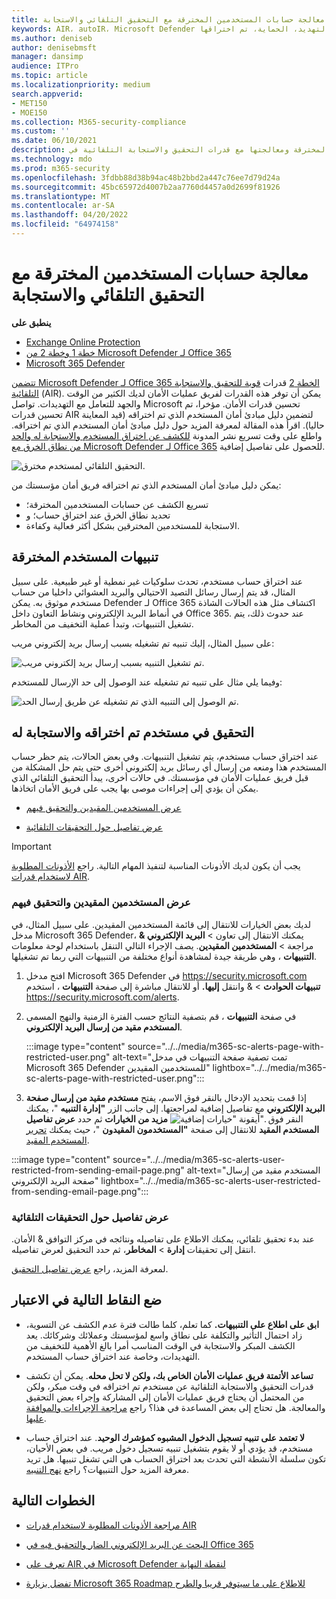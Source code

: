 ```yaml
---
title: معالجة حسابات المستخدمين المخترقة مع التحقيق التلقائي والاستجابة
keywords: AIR، autoIR، Microsoft Defender لنقطة النهاية، تلقائي، التحقيق، الاستجابة، المعالجة، التهديدات، المتقدمة، التهديد، الحماية، تم اختراقها
ms.author: deniseb
author: denisebmsft
manager: dansimp
audience: ITPro
ms.topic: article
ms.localizationpriority: medium
search.appverid:
- MET150
- MOE150
ms.collection: M365-security-compliance
ms.custom: ''
ms.date: 06/10/2021
description: تعرف على كيفية تسريع عملية الكشف عن حسابات المستخدمين المخترقة ومعالجتها مع قدرات التحقيق والاستجابة التلقائية في Microsoft Defender لـ Office 365 الخطة 2.
ms.technology: mdo
ms.prod: m365-security
ms.openlocfilehash: 3fdbb88d38b94ac48b2bbd2a447c76ee7d79d24a
ms.sourcegitcommit: 45bc65972d4007b2aa7760d4457a0d2699f81926
ms.translationtype: MT
ms.contentlocale: ar-SA
ms.lasthandoff: 04/20/2022
ms.locfileid: "64974158"
---
```

# <a name="address-compromised-user-accounts-with-automated-investigation-and-response"></a>معالجة حسابات المستخدمين المخترقة مع التحقيق التلقائي والاستجابة

**ينطبق على**
- [Exchange Online Protection](exchange-online-protection-overview.md)
- [خطة 1 وخطة 2 من Microsoft Defender لـ Office 365](defender-for-office-365.md)
- [Microsoft 365 Defender](../defender/microsoft-365-defender.md)

[تتضمن Microsoft Defender لـ Office 365 الخطة 2](defender-for-office-365.md#microsoft-defender-for-office-365-plan-1-and-plan-2) قدرات [قوية للتحقيق والاستجابة التلقائية](office-365-air.md) (AIR). يمكن أن توفر هذه القدرات لفريق عمليات الأمان لديك الكثير من الوقت والجهد للتعامل مع التهديدات. تواصل Microsoft تحسين قدرات الأمان. مؤخرا، تم تحسين قدرات AIR لتضمين دليل مبادئ أمان المستخدم الذي تم اختراقه (قيد المعاينة حاليا). اقرأ هذه المقالة لمعرفة المزيد حول دليل مبادئ أمان المستخدم الذي تم اختراقه. واطلع على وقت تسريع نشر المدونة [للكشف عن اختراق المستخدم والاستجابة له والحد من نطاق الخرق مع Microsoft Defender لـ Office 365](https://techcommunity.microsoft.com/t5/Security-Privacy-and-Compliance/Speed-up-time-to-detect-and-respond-to-user-compromise-and-limit/ba-p/977053) للحصول على تفاصيل إضافية.

![التحقيق التلقائي لمستخدم مخترق.](/microsoft-365/media/office365atp-compduserinvestigation.jpg)

يمكن دليل مبادئ أمان المستخدم الذي تم اختراقه فريق أمان مؤسستك من:

- تسريع الكشف عن حسابات المستخدمين المخترقة؛
- تحديد نطاق الخرق عند اختراق حساب؛ و
- الاستجابة للمستخدمين المخترقين بشكل أكثر فعالية وكفاءة.

## <a name="compromised-user-alerts"></a>تنبيهات المستخدم المخترقة

عند اختراق حساب مستخدم، تحدث سلوكيات غير نمطية أو غير طبيعية. على سبيل المثال، قد يتم إرسال رسائل التصيد الاحتيالي والبريد العشوائي داخليا من حساب مستخدم موثوق به. يمكن Defender لـ Office 365 اكتشاف مثل هذه الحالات الشاذة في أنماط البريد الإلكتروني ونشاط التعاون داخل Office 365. عند حدوث ذلك، يتم تشغيل التنبيهات، وتبدأ عملية التخفيف من المخاطر.

على سبيل المثال، إليك تنبيه تم تشغيله بسبب إرسال بريد إلكتروني مريب:

![تم تشغيل التنبيه بسبب إرسال بريد إلكتروني مريب.](/microsoft-365/media/office365atp-suspiciousemailsendalert.jpg)

وفيما يلي مثال على تنبيه تم تشغيله عند الوصول إلى حد الإرسال للمستخدم:

![تم الوصول إلى التنبيه الذي تم تشغيله عن طريق إرسال الحد.](/microsoft-365/media/office365atp-sendinglimitreached.jpg)

## <a name="investigate-and-respond-to-a-compromised-user"></a>التحقيق في مستخدم تم اختراقه والاستجابة له

عند اختراق حساب مستخدم، يتم تشغيل التنبيهات. وفي بعض الحالات، يتم حظر حساب المستخدم هذا ومنعه من إرسال أي رسائل بريد إلكتروني أخرى حتى يتم حل المشكلة من قبل فريق عمليات الأمان في مؤسستك. في حالات أخرى، يبدأ التحقيق التلقائي الذي يمكن أن يؤدي إلى إجراءات موصى بها يجب على فريق الأمان اتخاذها.

- [عرض المستخدمين المقيدين والتحقيق فيهم](#view-and-investigate-restricted-users)

- [عرض تفاصيل حول التحقيقات التلقائية](#view-details-about-automated-investigations)

> [!IMPORTANT]
> يجب أن يكون لديك الأذونات المناسبة لتنفيذ المهام التالية. راجع [الأذونات المطلوبة لاستخدام قدرات AIR](office-365-air.md#required-permissions-to-use-air-capabilities).

### <a name="view-and-investigate-restricted-users"></a>عرض المستخدمين المقيدين والتحقيق فيهم

لديك بعض الخيارات للانتقال إلى قائمة المستخدمين المقيدين. على سبيل المثال، في مدخل Microsoft 365 Defender، يمكنك الانتقال إلى  تعاون \> **البريد الإلكتروني &** مراجعة \> **المستخدمين المقيدين**. يصف الإجراء التالي التنقل باستخدام لوحة معلومات **التنبيهات** ، وهي طريقة جيدة لمشاهدة أنواع مختلفة من التنبيهات التي ربما تم تشغيلها.

1. افتح مدخل Microsoft 365 Defender في <https://security.microsoft.com> **تنبيهات الحوادث** \> & وانتقل **إليها.** أو للانتقال مباشرة إلى صفحة **التنبيهات** ، استخدم <https://security.microsoft.com/alerts>.

2. في صفحة **التنبيهات** ، قم بتصفية النتائج حسب الفترة الزمنية والنهج المسمى **المستخدم مقيد من إرسال البريد الإلكتروني**.

   :::image type="content" source="../../media/m365-sc-alerts-page-with-restricted-user.png" alt-text="تمت تصفية صفحة التنبيهات في مدخل Microsoft 365 Defender للمستخدمين المقيدين" lightbox="../../media/m365-sc-alerts-page-with-restricted-user.png":::

3. إذا قمت بتحديد الإدخال بالنقر فوق الاسم، يفتح **مستخدم مقيد من إرسال صفحة البريد الإلكتروني** مع تفاصيل إضافية لمراجعتها. إلى جانب الزر **"إدارة التنبيه** "، يمكنك النقر فوق ![أيقونة "خيارات إضافية".](../../media/m365-cc-sc-more-actions-icon.png) **مزيد من الخيارات** ثم حدد **عرض تفاصيل المستخدم المقيد** للانتقال إلى صفحة **"المستخدمون المقيدون** "، حيث يمكنك [تحرير المستخدم المقيد](removing-user-from-restricted-users-portal-after-spam.md).

  :::image type="content" source="../../media/m365-sc-alerts-user-restricted-from-sending-email-page.png" alt-text="المستخدم مقيد من إرسال صفحة البريد الإلكتروني" lightbox="../../media/m365-sc-alerts-user-restricted-from-sending-email-page.png":::

### <a name="view-details-about-automated-investigations"></a>عرض تفاصيل حول التحقيقات التلقائية

عند بدء تحقيق تلقائي، يمكنك الاطلاع على تفاصيله ونتائجه في مركز التوافق & الأمان. انتقل إلى تحقيقات **إدارة** \> **المخاطر**، ثم حدد التحقيق لعرض تفاصيله.

لمعرفة المزيد، راجع [عرض تفاصيل التحقيق](air-view-investigation-results.md).

## <a name="keep-the-following-points-in-mind"></a>ضع النقاط التالية في الاعتبار

- **ابق على اطلاع على التنبيهات.** كما تعلم، كلما طالت فترة عدم الكشف عن التسوية، زاد احتمال التأثير والتكلفة على نطاق واسع لمؤسستك وعملائك وشركائك. يعد الكشف المبكر والاستجابة في الوقت المناسب أمرا بالغ الأهمية للتخفيف من التهديدات، وخاصة عند اختراق حساب المستخدم.

- **تساعد الأتمتة فريق عمليات الأمان الخاص بك، ولكن لا تحل محله**. يمكن أن تكشف قدرات التحقيق والاستجابة التلقائية عن مستخدم تم اختراقه في وقت مبكر، ولكن من المحتمل أن يحتاج فريق عمليات الأمان إلى المشاركة وإجراء بعض التحقيق والمعالجة. هل تحتاج إلى بعض المساعدة في هذا؟ راجع [مراجعة الإجراءات والموافقة عليها](air-review-approve-pending-completed-actions.md).

- **لا تعتمد على تنبيه تسجيل الدخول المشبوه كمؤشرك الوحيد**. عند اختراق حساب مستخدم، قد يؤدي أو لا يقوم بتشغيل تنبيه تسجيل دخول مريب. في بعض الأحيان، تكون سلسلة الأنشطة التي تحدث بعد اختراق الحساب هي التي تشغل تنبيها. هل تريد معرفة المزيد حول التنبيهات؟ راجع [نهج التنبيه](../../compliance/alert-policies.md).

## <a name="next-steps"></a>الخطوات التالية

- [مراجعة الأذونات المطلوبة لاستخدام قدرات AIR](office-365-air.md#required-permissions-to-use-air-capabilities)

- [البحث عن البريد الإلكتروني الضار والتحقيق فيه في Office 365](investigate-malicious-email-that-was-delivered.md)

- [تعرف على AIR في Microsoft Defender لنقطة النهاية](/windows/security/threat-protection/microsoft-defender-atp/automated-investigations)

- [تفضل بزيارة Microsoft 365 Roadmap للاطلاع على ما سيتوفر قريبا والطرح](https://www.microsoft.com/microsoft-365/roadmap?filters=)